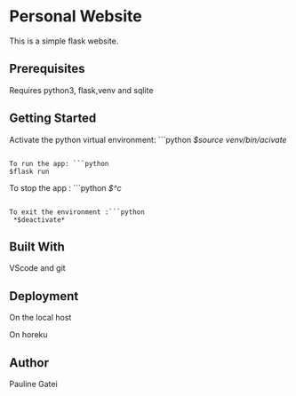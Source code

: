 # **Personal Website**

This is a simple flask website.


## **Prerequisites**

Requires python3, flask,venv and sqlite

## **Getting Started**

Activate the python virtual environment:  ```python
*$source venv/bin/acivate*
```

To run the app:	```python
$flask run
```

To stop the app : ```python
 *$^c*
```

To exit the environment :```python
 *$deactivate*
```



## **Built With**

VScode and git

## **Deployment**

On the local host

On horeku


## **Author**

Pauline Gatei